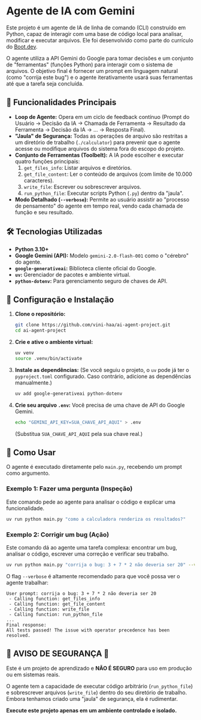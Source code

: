 # Agente de IA com Gemini

Este projeto é um agente de IA de linha de comando (CLI) construído em Python, capaz de interagir com uma base de código local para analisar, modificar e executar arquivos. Ele foi desenvolvido como parte do currículo do [Boot.dev](https://boot.dev/).

O agente utiliza a API Gemini do Google para tomar decisões e um conjunto de "ferramentas" (funções Python) para interagir com o sistema de arquivos. O objetivo final é fornecer um prompt em linguagem natural (como "corrija este bug") e o agente iterativamente usará suas ferramentas até que a tarefa seja concluída.

## 🎯 Funcionalidades Principais

* **Loop de Agente:** Opera em um ciclo de feedback contínuo (Prompt do Usuário -> Decisão da IA -> Chamada de Ferramenta -> Resultado da Ferramenta -> Decisão da IA -> ... -> Resposta Final).
* **"Jaula" de Segurança:** Todas as operações de arquivo são restritas a um diretório de trabalho (`./calculator`) para prevenir que o agente acesse ou modifique arquivos do sistema fora do escopo do projeto.
* **Conjunto de Ferramentas (Toolbelt):** A IA pode escolher e executar quatro funções principais:
    1. `get_files_info`: Listar arquivos e diretórios.
    2. `get_file_content`: Ler o conteúdo de arquivos (com limite de 10.000 caracteres).
    3. `write_file`: Escrever ou sobrescrever arquivos.
    4. `run_python_file`: Executar scripts Python (`.py`) dentro da "jaula".
* **Modo Detalhado (`--verbose`):** Permite ao usuário assistir ao "processo de pensamento" do agente em tempo real, vendo cada chamada de função e seu resultado.

## 🛠️ Tecnologias Utilizadas

* **Python 3.10+**
* **Google Gemini (API):** Modelo `gemini-2.0-flash-001` como o "cérebro" do agente.
* **`google-generativeai`:** Biblioteca cliente oficial do Google.
* **`uv`:** Gerenciador de pacotes e ambiente virtual.
* **`python-dotenv`:** Para gerenciamento seguro de chaves de API.

## 🚀 Configuração e Instalação

1. **Clone o repositório:**
   ```bash
   git clone https://github.com/vini-haa/ai-agent-project.git
   cd ai-agent-project
   ```

2. **Crie e ative o ambiente virtual:**
   ```bash
   uv venv
   source .venv/bin/activate
   ```

3. **Instale as dependências:**
   (Se você seguiu o projeto, o `uv` pode já ter o `pyproject.toml` configurado. Caso contrário, adicione as dependências manualmente.)
   ```bash
   uv add google-generativeai python-dotenv
   ```

4. **Crie seu arquivo `.env`:**
   Você precisa de uma chave de API do Google Gemini.
   ```bash
   echo "GEMINI_API_KEY=SUA_CHAVE_API_AQUI" > .env
   ```
   (Substitua `SUA_CHAVE_API_AQUI` pela sua chave real.)

## 🤖 Como Usar

O agente é executado diretamente pelo `main.py`, recebendo um prompt como argumento.

### Exemplo 1: Fazer uma pergunta (Inspeção)

Este comando pede ao agente para analisar o código e explicar uma funcionalidade.

```bash
uv run python main.py "como a calculadora renderiza os resultados?"
```

### Exemplo 2: Corrigir um bug (Ação)

Este comando dá ao agente uma tarefa complexa: encontrar um bug, analisar o código, escrever uma correção e verificar seu trabalho.

```bash
uv run python main.py "corrija o bug: 3 + 7 * 2 não deveria ser 20" --verbose
```

O flag `--verbose` é altamente recomendado para que você possa ver o agente trabalhar:

```
User prompt: corrija o bug: 3 + 7 * 2 não deveria ser 20
 - Calling function: get_files_info
 - Calling function: get_file_content
 - Calling function: write_file
 - Calling function: run_python_file
...
Final response:
All tests passed! The issue with operator precedence has been resolved.
```

## 🚨 AVISO DE SEGURANÇA 🚨

Este é um projeto de aprendizado e **NÃO É SEGURO** para uso em produção ou em sistemas reais.

O agente tem a capacidade de executar código arbitrário (`run_python_file`) e sobrescrever arquivos (`write_file`) dentro do seu diretório de trabalho. Embora tenhamos criado uma "jaula" de segurança, ela é rudimentar.

**Execute este projeto apenas em um ambiente controlado e isolado.**
